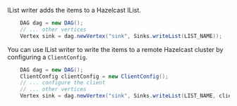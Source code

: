 IList writer adds the items to a Hazelcast IList.

```java
    DAG dag = new DAG();
    // ... other vertices
    Vertex sink = dag.newVertex("sink", Sinks.writeList(LIST_NAME));
```

You can use IList writer to write the items to a remote 
Hazelcast cluster by configuring a `ClientConfig`.

```java
    DAG dag = new DAG();
    ClientConfig clientConfig = new ClientConfig();
    // ... configure the client
    // ... other vertices
    Vertex sink = dag.newVertex("sink", Sinks.writeList(LIST_NAME, clientConfig));
```